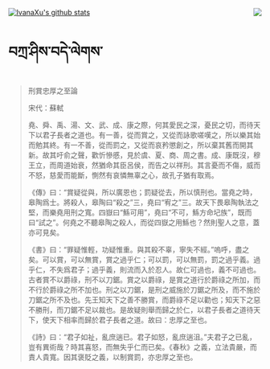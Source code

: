 [![IvanaXu's github stats](https://github-readme-stats.vercel.app/api?username=IvanaXu&show_icons=true&theme=vue-dark)](https://github.com/anuraghazra/github-readme-stats)
<img align="right" src="https://github-readme-stats.vercel.app/api/top-langs/?username=IvanaXu&langs_count=3&theme=graywhite" />
# བཀྲ་ཤིས་བདེ་ལེགས་
> 刑賞忠厚之至論
> 
> 宋代：蘇軾 
> 
> 堯、舜、禹、湯、文、武、成、康之際，何其愛民之深，憂民之切，而待天下以君子長者之道也。有一善，從而賞之，又從而詠歌嗟嘆之，所以樂其始而勉其終。有一不善，從而罰之，又從而哀矜懲創之，所以棄其舊而開其新。故其吁俞之聲，歡忻慘慼，見於虞、夏、商、周之書。成、康既沒，穆王立，而周道始衰，然猶命其臣呂侯，而告之以祥刑。其言憂而不傷，威而不怒，慈愛而能斷，惻然有哀憐無辜之心，故孔子猶有取焉。
> 
> 《傳》曰：“賞疑從與，所以廣恩也；罰疑從去，所以慎刑也。當堯之時，皋陶爲士。將殺人，皋陶曰“殺之”三，堯曰“宥之”三。故天下畏皋陶執法之堅，而樂堯用刑之寬。四嶽曰“鯀可用”，堯曰“不可，鯀方命圮族”，既而曰“試之”。何堯之不聽皋陶之殺人，而從四嶽之用鯀也？然則聖人之意，蓋亦可見矣。
> 
> 《書》曰：“罪疑惟輕，功疑惟重。與其殺不辜，寧失不經。”嗚呼，盡之矣。可以賞，可以無賞，賞之過乎仁；可以罰，可以無罰，罰之過乎義。過乎仁，不失爲君子；過乎義，則流而入於忍人。故仁可過也，義不可過也。古者賞不以爵祿，刑不以刀鋸。賞之以爵祿，是賞之道行於爵祿之所加，而不行於爵祿之所不加也。刑之以刀鋸，是刑之威施於刀鋸之所及，而不施於刀鋸之所不及也。先王知天下之善不勝賞，而爵祿不足以勸也；知天下之惡不勝刑，而刀鋸不足以裁也。是故疑則舉而歸之於仁，以君子長者之道待天下，使天下相率而歸於君子長者之道。故曰：忠厚之至也。
> 
> 《詩》曰：“君子如祉，亂庶遄已。君子如怒，亂庶遄沮。”夫君子之已亂，豈有異術哉？時其喜怒，而無失乎仁而已矣。《春秋》之義，立法貴嚴，而責人貴寬。因其褒貶之義，以制賞罰，亦忠厚之至也。
>